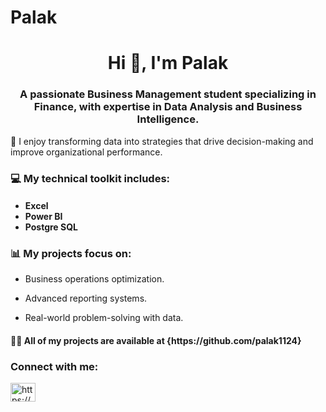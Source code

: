 # Palak
<h1 align="center">Hi 👋, I'm Palak</h1>
<h3 align="center">A passionate Business Management student specializing in Finance, with expertise in Data Analysis and Business Intelligence.</h3>


🌟 I enjoy transforming data into strategies that drive decision-making and improve organizational performance.


<h3 align="left"> 💻 My technical toolkit includes:</h3>
<h4> 

- Excel
- Power BI
- Postgre SQL
</h4>

<h3 align="left">📊 My projects focus on: </h3>

- Business operations optimization.

- Advanced reporting systems.

- Real-world problem-solving with data.

<h4>👨‍💻 All of my projects are available at {https://github.com/palak1124} </h4>



<h3 align="left">Connect with me:</h3>
<p align="left">
<a href="https://linkedin.com/in/https://www.linkedin.com/in/palak-0a3b34247/" target="blank"><img align="center" src="https://raw.githubusercontent.com/rahuldkjain/github-profile-readme-generator/master/src/images/icons/Social/linked-in-alt.svg" alt="https://www.linkedin.com/in/palak-0a3b34247/" height="30" width="40" /></a>
</p>


